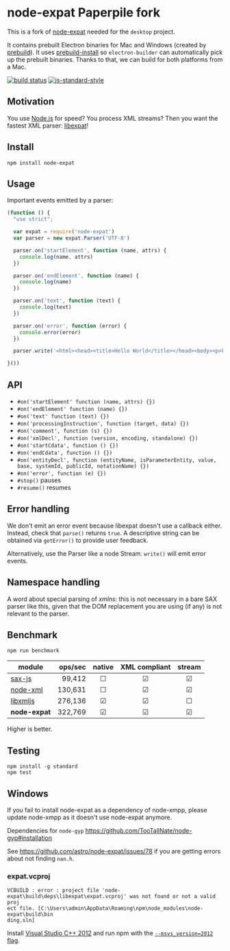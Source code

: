 # node-expat Paperpile fork

This is a fork of [node-expat](https://github.com/astro/node-expat) needed for the `desktop` project.

It contains prebuilt Electron binaries for Mac and Windows (created by [prebuild](https://github.com/prebuild/prebuild)). It uses [prebuild-install](https://github.com/prebuild/prebuild-install) so `electron-builder` can automatically pick up the prebuilt binaries. Thanks to that, we can build for both platforms from a Mac.

[![build status](https://img.shields.io/travis/astro/node-expat/master.svg?style=flat-square)](https://travis-ci.org/astro/node-expat/branches)
[![js-standard-style](https://img.shields.io/badge/code%20style-standard-brightgreen.svg?style=flat-square)](http://standardjs.com/)

## Motivation

You use [Node.js](https://nodejs.org) for speed? You process XML streams? Then you want the fastest XML parser: [libexpat](http://expat.sourceforge.net/)!

## Install

```
npm install node-expat
```

## Usage

Important events emitted by a parser:

```javascript
(function () {
  "use strict";

  var expat = require('node-expat')
  var parser = new expat.Parser('UTF-8')

  parser.on('startElement', function (name, attrs) {
    console.log(name, attrs)
  })

  parser.on('endElement', function (name) {
    console.log(name)
  })

  parser.on('text', function (text) {
    console.log(text)
  })

  parser.on('error', function (error) {
    console.error(error)
  })

  parser.write('<html><head><title>Hello World</title></head><body><p>Foobar</p></body></html>')

}())

```

## API

* `#on('startElement' function (name, attrs) {})`
* `#on('endElement' function (name) {})`
* `#on('text' function (text) {})`
* `#on('processingInstruction', function (target, data) {})`
* `#on('comment', function (s) {})`
* `#on('xmlDecl', function (version, encoding, standalone) {})`
* `#on('startCdata', function () {})`
* `#on('endCdata', function () {})`
* `#on('entityDecl', function (entityName, isParameterEntity, value, base, systemId, publicId, notationName) {})`
* `#on('error', function (e) {})`
* `#stop()` pauses
* `#resume()` resumes

## Error handling

We don't emit an error event because libexpat doesn't use a callback
either. Instead, check that `parse()` returns `true`. A descriptive
string can be obtained via `getError()` to provide user feedback.

Alternatively, use the Parser like a node Stream. `write()` will emit
error events.

## Namespace handling

A word about special parsing of *xmlns:* this is not necessary in a
bare SAX parser like this, given that the DOM replacement you are
using (if any) is not relevant to the parser.

## Benchmark

`npm run benchmark`

| module                                                                                | ops/sec | native | XML compliant | stream         |
|---------------------------------------------------------------------------------------|--------:|:------:|:-------------:|:--------------:|
| [sax-js](https://github.com/isaacs/sax-js)                                            |  99,412 | ☐      | ☑             | ☑              |
| [node-xml](https://github.com/dylang/node-xml)                                        | 130,631 | ☐      | ☑             | ☑              |
| [libxmljs](https://github.com/polotek/libxmljs)                                       | 276,136 | ☑      | ☑             | ☐              |
| **node-expat**                                                                        | 322,769 | ☑      | ☑             | ☑              |

Higher is better.

## Testing

```
npm install -g standard
npm test
```

## Windows

If you fail to install node-expat as a dependency of node-xmpp, please update node-xmpp as it doesn't use node-expat anymore.

Dependencies for `node-gyp` https://github.com/TooTallNate/node-gyp#installation

See https://github.com/astro/node-expat/issues/78 if you are getting errors about not finding `nan.h`.

### expat.vcproj

```
VCBUILD : error : project file 'node-expat\build\deps\libexpat\expat.vcproj' was not found or not a valid proj
ect file. [C:\Users\admin\AppData\Roaming\npm\node_modules\node-expat\build\bin
ding.sln]
```

Install [Visual Studio C++ 2012](http://go.microsoft.com/?linkid=9816758) and run npm with the [`--msvs_version=2012` flag](http://stackoverflow.com/a/16854333/937891).
